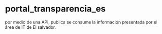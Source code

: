 # portal_transparencia_es
por medio de una API, publica se consume la información presentada por el área de IT de El salvador.
